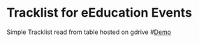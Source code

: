 # Tracklist for eEducation Events
Simple Tracklist read from table hosted on gdrive
#[Demo](https://glandl.github.io/gl-tracklist-eedu/)
